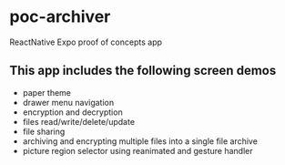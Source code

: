 # poc-archiver

ReactNative Expo proof of concepts app

## This app includes the following screen demos

- paper theme
- drawer menu navigation
- encryption and decryption
- files read/write/delete/update
- file sharing
- archiving and encrypting multiple files into a single file archive
- picture region selector using reanimated and gesture handler

